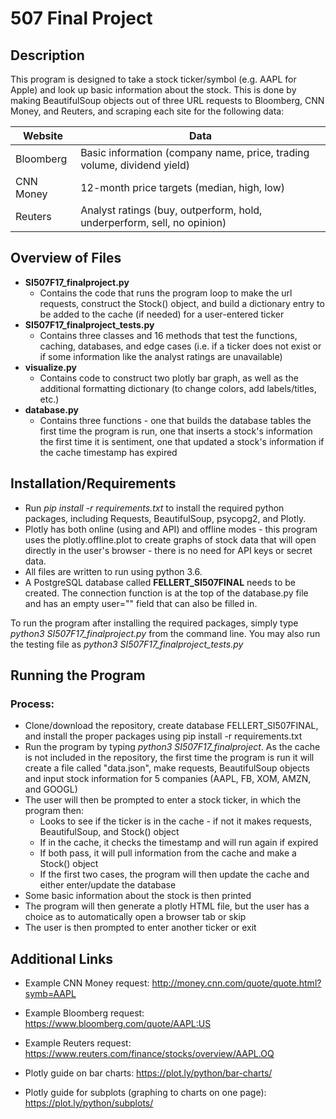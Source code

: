# 507 Final Project

## Description

This program is designed to take a stock ticker/symbol (e.g. AAPL for Apple)
and look up basic information about the stock. This is done by making BeautifulSoup
objects out of three URL requests to Bloomberg, CNN Money, and Reuters, and scraping
each site for the following data:

Website    | Data
---------- | -------------
Bloomberg  | Basic information (company name, price, trading volume, dividend yield)
CNN Money  | 12-month price targets (median, high, low)
Reuters    | Analyst ratings (buy, outperform, hold, underperform, sell, no opinion)


## Overview of Files

* **SI507F17_finalproject.py**
  * Contains the code that runs the program loop to make the url requests, construct the Stock() object,
    and build a dictionary entry to be added to the cache (if needed) for a user-entered ticker
* **SI507F17_finalproject_tests.py**
  * Contains three classes and 16 methods that test the functions, caching, databases, and edge cases
    (i.e. if a ticker does not exist or if some information like the analyst ratings are unavailable)
* **visualize.py**
  * Contains code to construct two plotly bar graph, as well as the additional formatting dictionary
    (to change colors, add labels/titles, etc.)
* **database.py**
  * Contains three functions - one that builds the database tables the first time the program is run,
    one that inserts a stock's information the first time it is sentiment, one that updated a stock's
    information if the cache timestamp has expired


## Installation/Requirements

 * Run *pip install -r requirements.txt* to install the required python packages, including
   Requests, BeautifulSoup, psycopg2, and Plotly.
 * Plotly has both online (using and API) and offline modes - this program
   uses the plotly.offline.plot to create graphs of stock data that will open directly in the
   user's browser - there is no need for API keys or secret data.
 * All files are written to run using python 3.6.
 * A PostgreSQL database called **FELLERT_SI507FINAL** needs to be created. The connection
   function is at the top of the database.py file and has an empty user="" field that can
   also be filled in.


To run the program after installing the required packages, simply type *python3 SI507F17_finalproject.py*
from the command line. You may also run the testing file as *python3 SI507F17_finalproject_tests.py*

## Running the Program

### Process:
* Clone/download the repository, create database FELLERT_SI507FINAL, and install the proper packages using
  pip install -r requirements.txt
* Run the program by typing *python3 SI507F17_finalproject*. As the cache is not included in the repository,
  the first time the program is run it will create a file called "data.json", make requests, BeautifulSoup
  objects and input stock information for 5 companies (AAPL, FB, XOM, AMZN, and GOOGL)
* The user will then be prompted to enter a stock ticker, in which the program then:
  * Looks to see if the ticker is in the cache - if not it makes requests, BeautifulSoup, and Stock() object
  * If in the cache, it checks the timestamp and will run again if expired
  * If both pass, it will pull information from the cache and make a Stock() object
  * If the first two cases, the program will then update the cache and either enter/update the database
* Some basic information about the stock is then printed
* The program will then generate a plotly HTML file, but the user has a choice as to automatically open
  a browser tab or skip
* The user is then prompted to enter another ticker or exit


## Additional Links

* Example CNN Money request: http://money.cnn.com/quote/quote.html?symb=AAPL
* Example Bloomberg request: https://www.bloomberg.com/quote/AAPL:US
* Example Reuters request: https://www.reuters.com/finance/stocks/overview/AAPL.OQ

* Plotly guide on bar charts: https://plot.ly/python/bar-charts/
* Plotly guide for subplots (graphing to charts on one page): https://plot.ly/python/subplots/
